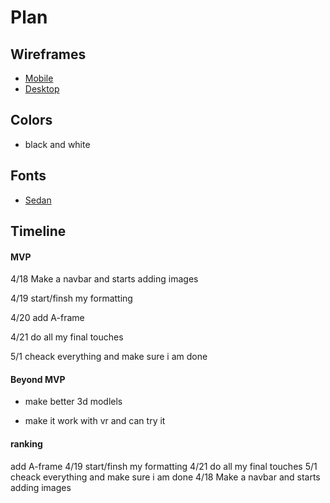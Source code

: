 # Plan

## Wireframes
* [Mobile](https://wireframe.cc/nRna2r)
* [Desktop](https://wireframe.cc/zvW67c)

## Colors
* black and white

## Fonts
* [Sedan](https://fonts.google.com/specimen/Sedan)

## Timeline

#### MVP

4/18 Make a navbar and starts adding images

4/19 start/finsh my formatting

4/20 add A-frame

4/21 do all my final touches

5/1 cheack everything and make sure i am done

#### Beyond MVP

* make better 3d modlels

* make it work with vr and can try it

#### ranking

add A-frame
4/19 start/finsh my formatting
4/21 do all my final touches
5/1 cheack everything and make sure i am done
4/18 Make a navbar and starts adding images
